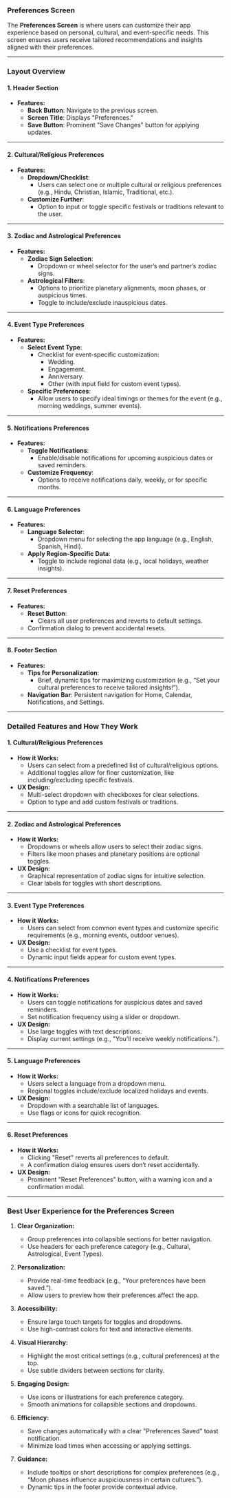 ### **Preferences Screen**

The **Preferences Screen** is where users can customize their app experience based on personal, cultural, and event-specific needs. This screen ensures users receive tailored recommendations and insights aligned with their preferences.

---

### **Layout Overview**

#### **1. Header Section**
- **Features:**
  - **Back Button**: Navigate to the previous screen.
  - **Screen Title**: Displays "Preferences."
  - **Save Button**: Prominent "Save Changes" button for applying updates.

---

#### **2. Cultural/Religious Preferences**
- **Features:**
  - **Dropdown/Checklist**:
    - Users can select one or multiple cultural or religious preferences (e.g., Hindu, Christian, Islamic, Traditional, etc.).
  - **Customize Further**:
    - Option to input or toggle specific festivals or traditions relevant to the user.

---

#### **3. Zodiac and Astrological Preferences**
- **Features:**
  - **Zodiac Sign Selection**:
    - Dropdown or wheel selector for the user’s and partner’s zodiac signs.
  - **Astrological Filters**:
    - Options to prioritize planetary alignments, moon phases, or auspicious times.
    - Toggle to include/exclude inauspicious dates.

---

#### **4. Event Type Preferences**
- **Features:**
  - **Select Event Type**:
    - Checklist for event-specific customization:
      - Wedding.
      - Engagement.
      - Anniversary.
      - Other (with input field for custom event types).
  - **Specific Preferences**:
    - Allow users to specify ideal timings or themes for the event (e.g., morning weddings, summer events).

---

#### **5. Notifications Preferences**
- **Features:**
  - **Toggle Notifications**:
    - Enable/disable notifications for upcoming auspicious dates or saved reminders.
  - **Customize Frequency**:
    - Options to receive notifications daily, weekly, or for specific months.

---

#### **6. Language Preferences**
- **Features:**
  - **Language Selector**:
    - Dropdown menu for selecting the app language (e.g., English, Spanish, Hindi).
  - **Apply Region-Specific Data**:
    - Toggle to include regional data (e.g., local holidays, weather insights).

---

#### **7. Reset Preferences**
- **Features:**
  - **Reset Button**:
    - Clears all user preferences and reverts to default settings.
  - Confirmation dialog to prevent accidental resets.

---

#### **8. Footer Section**
- **Features:**
  - **Tips for Personalization**:
    - Brief, dynamic tips for maximizing customization (e.g., “Set your cultural preferences to receive tailored insights!”).
  - **Navigation Bar**: Persistent navigation for Home, Calendar, Notifications, and Settings.

---

### **Detailed Features and How They Work**

#### 1. **Cultural/Religious Preferences**
   - **How it Works:**
     - Users can select from a predefined list of cultural/religious options.
     - Additional toggles allow for finer customization, like including/excluding specific festivals.
   - **UX Design:**
     - Multi-select dropdown with checkboxes for clear selections.
     - Option to type and add custom festivals or traditions.

---

#### 2. **Zodiac and Astrological Preferences**
   - **How it Works:**
     - Dropdowns or wheels allow users to select their zodiac signs.
     - Filters like moon phases and planetary positions are optional toggles.
   - **UX Design:**
     - Graphical representation of zodiac signs for intuitive selection.
     - Clear labels for toggles with short descriptions.

---

#### 3. **Event Type Preferences**
   - **How it Works:**
     - Users can select from common event types and customize specific requirements (e.g., morning events, outdoor venues).
   - **UX Design:**
     - Use a checklist for event types.
     - Dynamic input fields appear for custom event types.

---

#### 4. **Notifications Preferences**
   - **How it Works:**
     - Users can toggle notifications for auspicious dates and saved reminders.
     - Set notification frequency using a slider or dropdown.
   - **UX Design:**
     - Use large toggles with text descriptions.
     - Display current settings (e.g., "You’ll receive weekly notifications.").

---

#### 5. **Language Preferences**
   - **How it Works:**
     - Users select a language from a dropdown menu.
     - Regional toggles include/exclude localized holidays and events.
   - **UX Design:**
     - Dropdown with a searchable list of languages.
     - Use flags or icons for quick recognition.

---

#### 6. **Reset Preferences**
   - **How it Works:**
     - Clicking "Reset" reverts all preferences to default.
     - A confirmation dialog ensures users don’t reset accidentally.
   - **UX Design:**
     - Prominent "Reset Preferences" button, with a warning icon and a confirmation modal.

---

### **Best User Experience for the Preferences Screen**

1. **Clear Organization:**
   - Group preferences into collapsible sections for better navigation.
   - Use headers for each preference category (e.g., Cultural, Astrological, Event Types).

2. **Personalization:**
   - Provide real-time feedback (e.g., “Your preferences have been saved.”).
   - Allow users to preview how their preferences affect the app.

3. **Accessibility:**
   - Ensure large touch targets for toggles and dropdowns.
   - Use high-contrast colors for text and interactive elements.

4. **Visual Hierarchy:**
   - Highlight the most critical settings (e.g., cultural preferences) at the top.
   - Use subtle dividers between sections for clarity.

5. **Engaging Design:**
   - Use icons or illustrations for each preference category.
   - Smooth animations for collapsible sections and dropdowns.

6. **Efficiency:**
   - Save changes automatically with a clear "Preferences Saved" toast notification.
   - Minimize load times when accessing or applying settings.

7. **Guidance:**
   - Include tooltips or short descriptions for complex preferences (e.g., “Moon phases influence auspiciousness in certain cultures.”).
   - Dynamic tips in the footer provide contextual advice.
